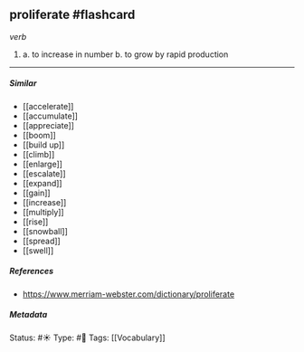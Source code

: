 ## proliferate #flashcard 

_verb_

1. a. to increase in number
     b. to grow by rapid production

___
##### Similar
-   [[accelerate]]
-   [[accumulate]]
-   [[appreciate]]
-   [[boom]]
-   [[build up]] 
-   [[climb]]
-   [[enlarge]] 
-   [[escalate]]
-   [[expand]]
-   [[gain]]
-   [[increase]]
-   [[multiply]] 
-   [[rise]]
-   [[snowball]] 
-   [[spread]] 
-   [[swell]]


##### References 
- https://www.merriam-webster.com/dictionary/proliferate


##### Metadata
Status: #☀️ 
Type: #🔵 
Tags: [[Vocabulary]]